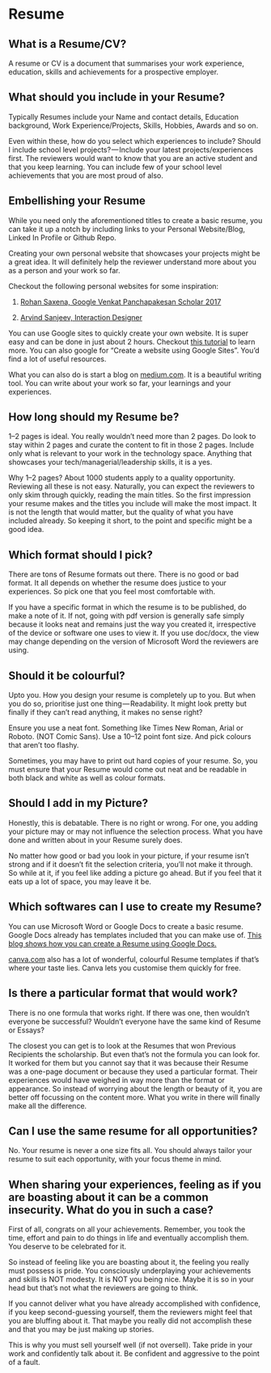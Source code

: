 # Resume

## **What is a Resume/CV?**

A resume or CV is a document that summarises your work experience, education, skills and achievements for a prospective employer.

## **What should you include in your Resume?**

Typically Resumes include your Name and contact details, Education background, Work Experience/Projects, Skills, Hobbies, Awards and so on.

Even within these, how do you select which experiences to include? Should I include school level projects? — Include your latest projects/experiences first. The reviewers would want to know that you are an active student and that you keep learning. You can include few of your school level achievements that you are most proud of also.

## **Embellishing your Resume**

While you need only the aforementioned titles to create a basic resume, you can take it up a notch by including links to your Personal Website/Blog, Linked In Profile or Github Repo.

Creating your own personal website that showcases your projects might be a great idea. It will definitely help the reviewer understand more about you as a person and your work so far.

Checkout the following personal websites for some inspiration:

1. [Rohan Saxena, Google Venkat Panchapakesan Scholar 2017](https://sites.google.com/view/rohansaxena/home?authuser=0)

2. [Arvind Sanjeev, Interaction Designer](http://arvindsanjeev.com/projects.html)

You can use Google sites to quickly create your own website. It is super easy and can be done in just about 2 hours. Checkout [this tutorial](https://www.youtube.com/watch?v=Dm8nEq4jVJg) to learn more. You can also google for “Create a website using Google Sites”. You’d find a lot of useful resources.

What you can also do is start a blog on [medium.com](http://medium.com/). It is a beautiful writing tool. You can write about your work so far, your learnings and your experiences.

## **How long should my Resume be?**

1–2 pages is ideal. You really wouldn’t need more than 2 pages. Do look to stay within 2 pages and curate the content to fit in those 2 pages. Include only what is relevant to your work in the technology space. Anything that showcases your tech/managerial/leadership skills, it is a yes.

Why 1–2 pages? About 1000 students apply to a quality opportunity. Reviewing all these is not easy. Naturally, you can expect the reviewers to only skim through quickly, reading the main titles. So the first impression your resume makes and the titles you include will make the most impact. It is not the length that would matter, but the quality of what you have included already. So keeping it short, to the point and specific might be a good idea.

## **Which format should I pick?**

There are tons of Resume formats out there. There is no good or bad format. It all depends on whether the resume does justice to your experiences. So pick one that you feel most comfortable with.

If you have a specific format in which the resume is to be published, do make a note of it. If not, going with pdf version is generally safe simply because it looks neat and remains just the way you created it, irrespective of the device or software one uses to view it. If you use doc/docx, the view may change depending on the version of Microsoft Word the reviewers are using.

## **Should it be colourful?**

Upto you. How you design your resume is completely up to you. But when you do so, prioritise just one thing — Readability. It might look pretty but finally if they can’t read anything, it makes no sense right?

Ensure you use a neat font. Something like Times New Roman, Arial or Roboto. \(NOT Comic Sans\). Use a 10–12 point font size. And pick colours that aren’t too flashy.

Sometimes, you may have to print out hard copies of your resume. So, you must ensure that your Resume would come out neat and be readable in both black and white as well as colour formats.

## **Should I add in my Picture?**

Honestly, this is debatable. There is no right or wrong. For one, you adding your picture may or may not influence the selection process. What you have done and written about in your Resume surely does.

No matter how good or bad you look in your picture, if your resume isn’t strong and if it doesn’t fit the selection criteria, you’ll not make it through. So while at it, if you feel like adding a picture go ahead. But if you feel that it eats up a lot of space, you may leave it be.

## **Which softwares can I use to create my Resume?**

You can use Microsoft Word or Google Docs to create a basic resume. Google Docs already has templates included that you can make use of. [This blog shows how you can create a Resume using Google Docs.](https://medium.com/opportunity-project/guide-to-creating-resume-ab4547b52032)

[canva.com](http://canva.com/) also has a lot of wonderful, colourful Resume templates if that’s where your taste lies. Canva lets you customise them quickly for free.

## **Is there a particular format that would work?**

There is no one formula that works right. If there was one, then wouldn’t everyone be successful? Wouldn’t everyone have the same kind of Resume or Essays?

The closest you can get is to look at the Resumes that won Previous Recipients the scholarship. But even that’s not the formula you can look for. It worked for them but you cannot say that it was because their Resume was a one-page document or because they used a particular format. Their experiences would have weighed in way more than the format or appearance. So instead of worrying about the length or beauty of it, you are better off focussing on the content more. What you write in there will finally make all the difference.

## **Can I use the same resume for all opportunities?**

No. Your resume is never a one size fits all. You should always tailor your resume to suit each opportunity, with your focus theme in mind.

## **When sharing your experiences, feeling as if you are boasting about it can be a common insecurity. What do you in such a case?**

First of all, congrats on all your achievements. Remember, you took the time, effort and pain to do things in life and eventually accomplish them. You deserve to be celebrated for it.

So instead of feeling like you are boasting about it, the feeling you really must possess is pride. You consciously underplaying your achievements and skills is NOT modesty. It is NOT you being nice. Maybe it is so in your head but that’s not what the reviewers are going to think.

If you cannot deliver what you have already accomplished with confidence, if you keep second-guessing yourself, them the reviewers might feel that you are bluffing about it. That maybe you really did not accomplish these and that you may be just making up stories.

This is why you must sell yourself well \(if not oversell\). Take pride in your work and confidently talk about it. Be confident and aggressive to the point of a fault.

### 

